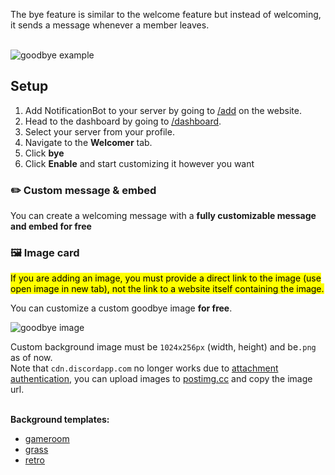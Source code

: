 The bye feature is similar to the welcome feature but instead of welcoming, it sends a message whenever a member leaves.
<br />
<br />

![goodbye example](/doc-assets/bye.png?fullwidth=true)

## Setup
1. Add NotificationBot to your server by going to [/add](/add) on the website.
2. Head to the dashboard by going to [/dashboard](/dashboard?to=notifications).
3. Select your server from your profile.
4. Navigate to the **Welcomer** tab.
5. Click **bye**
7. Click **Enable** and start customizing it however you want

### ✏️ Custom message & embed
You can create a welcoming message with a **fully customizable message and embed for free**

### 🖼️ Image card
<mark>
    If you are adding an image, you must provide a direct link to the image (use open image in new tab), 
    not the link to a website itself containing the image.
</mark>
<br />

You can customize a custom goodbye image **for free**.

![goodbye image](/bye.png)

Custom background image must be `1024x256px` (width, height) and be`.png` as of now.<br />
Note that `cdn.discordapp.com` no longer works due to [attachment authentication](https://support.discord.com/hc/en-us/community/posts/360061593771-Privacy-for-CDN-attachements), you can upload images to [postimg.cc](https://postimg.cc/) and copy the image url.
<br />
<br />

**Background templates:**
- [gameroom](/backgrounds/gameroom.jpg)
- [grass](/backgrounds/grass.jpg)
- [retro](/backgrounds/retro.jpg)